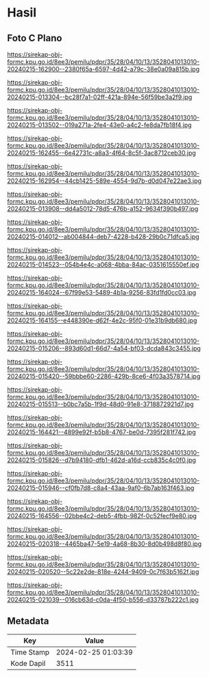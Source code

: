 # Hasil

## Foto C Plano

https://sirekap-obj-formc.kpu.go.id/8ee3/pemilu/pdpr/35/28/04/10/13/3528041013010-20240215-162900--2380f65a-6597-4d42-a79c-38e0a09a815b.jpg

https://sirekap-obj-formc.kpu.go.id/8ee3/pemilu/pdpr/35/28/04/10/13/3528041013010-20240215-013304--bc28f7a1-02ff-421a-894e-56f59be3a2f9.jpg

https://sirekap-obj-formc.kpu.go.id/8ee3/pemilu/pdpr/35/28/04/10/13/3528041013010-20240215-013502--019a271a-2fe4-43e0-a4c2-fe8da7fb18f4.jpg

https://sirekap-obj-formc.kpu.go.id/8ee3/pemilu/pdpr/35/28/04/10/13/3528041013010-20240215-162455--6e42731c-a8a3-4f64-8c5f-3ac8712ceb30.jpg

https://sirekap-obj-formc.kpu.go.id/8ee3/pemilu/pdpr/35/28/04/10/13/3528041013010-20240215-162954--44cb1425-589e-4554-9d7b-d0d047e22ae3.jpg

https://sirekap-obj-formc.kpu.go.id/8ee3/pemilu/pdpr/35/28/04/10/13/3528041013010-20240215-013908--dd4a5012-78d5-476b-a152-9634f390b497.jpg

https://sirekap-obj-formc.kpu.go.id/8ee3/pemilu/pdpr/35/28/04/10/13/3528041013010-20240215-014012--ab004844-deb7-4228-b428-29b0c71dfca5.jpg

https://sirekap-obj-formc.kpu.go.id/8ee3/pemilu/pdpr/35/28/04/10/13/3528041013010-20240215-014523--054b4e4c-a068-4bba-84ac-0351615550ef.jpg

https://sirekap-obj-formc.kpu.go.id/8ee3/pemilu/pdpr/35/28/04/10/13/3528041013010-20240215-164024--67f99e53-5489-4b1a-9256-83fd1fd0cc03.jpg

https://sirekap-obj-formc.kpu.go.id/8ee3/pemilu/pdpr/35/28/04/10/13/3528041013010-20240215-164155--e448390e-d62f-4e2c-95f0-01e31b9db680.jpg

https://sirekap-obj-formc.kpu.go.id/8ee3/pemilu/pdpr/35/28/04/10/13/3528041013010-20240215-015206--893d60d1-66d7-4a54-bf03-dcda843c3455.jpg

https://sirekap-obj-formc.kpu.go.id/8ee3/pemilu/pdpr/35/28/04/10/13/3528041013010-20240215-015420--59bbbe60-2286-429b-8ce6-4f03a3578714.jpg

https://sirekap-obj-formc.kpu.go.id/8ee3/pemilu/pdpr/35/28/04/10/13/3528041013010-20240215-015513--b0bc7a5b-1f9d-48d0-91e8-3718872921d7.jpg

https://sirekap-obj-formc.kpu.go.id/8ee3/pemilu/pdpr/35/28/04/10/13/3528041013010-20240215-164421--4899e92f-b5b8-4767-be0d-7395f281f742.jpg

https://sirekap-obj-formc.kpu.go.id/8ee3/pemilu/pdpr/35/28/04/10/13/3528041013010-20240215-015826--d7b94180-dfb1-462d-a16d-ccb835c4c0f0.jpg

https://sirekap-obj-formc.kpu.go.id/8ee3/pemilu/pdpr/35/28/04/10/13/3528041013010-20240215-015946--cf0fb7d8-c8a4-43aa-9af0-6b7ab163f463.jpg

https://sirekap-obj-formc.kpu.go.id/8ee3/pemilu/pdpr/35/28/04/10/13/3528041013010-20240215-164556--02bbe4c2-deb5-4fbb-982f-0c52fecf9e80.jpg

https://sirekap-obj-formc.kpu.go.id/8ee3/pemilu/pdpr/35/28/04/10/13/3528041013010-20240215-020318--4465ba47-5e19-4a68-8b30-8d0b498d8f80.jpg

https://sirekap-obj-formc.kpu.go.id/8ee3/pemilu/pdpr/35/28/04/10/13/3528041013010-20240215-020520--5c22e2de-818e-4244-9409-0c7f63b5162f.jpg

https://sirekap-obj-formc.kpu.go.id/8ee3/pemilu/pdpr/35/28/04/10/13/3528041013010-20240215-021039--016cb63d-c0da-4f50-b556-d33787b222c1.jpg


## Metadata

| Key        | Value               |
| ---------- | ------------------- |
| Time Stamp | 2024-02-25 01:03:39 |
| Kode Dapil | 3511                |



